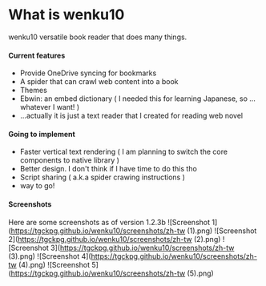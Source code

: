 # What is wenku10
wenku10 versatile book reader that does many things.
#### Current features
- Provide OneDrive syncing for bookmarks
- A spider that can crawl web content into a book
- Themes
- Ebwin: an embed dictionary ( I needed this for learning Japanese, so ... whatever I want! )
- ...actually it is just a text reader that I created for reading web novel

#### Going to implement
- Faster vertical text rendering ( I am planning to switch the core components to native library )
- Better design. I don't think if I have time to do this tho
- Script sharing ( a.k.a spider crawing instructions )
- way to go!

#### Screenshots
Here are some screenshots as of version 1.2.3b
![Screenshot 1](https://tgckpg.github.io/wenku10/screenshots/zh-tw (1).png)
![Screenshot 2](https://tgckpg.github.io/wenku10/screenshots/zh-tw (2).png)
![Screenshot 3](https://tgckpg.github.io/wenku10/screenshots/zh-tw (3).png)
![Screenshot 4](https://tgckpg.github.io/wenku10/screenshots/zh-tw (4).png)
![Screenshot 5](https://tgckpg.github.io/wenku10/screenshots/zh-tw (5).png)
